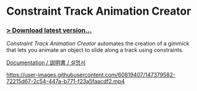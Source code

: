 # Constraint Track Animation Creator

### [> Download latest version...](https://github.com/hai-vr/constraint-track-animation-creator-av3/releases)

*Constraint Track Animation Creator* automates the creation of a gimmick that lets you animate an object to slide along a track using constraints.

[Documentation / 説明書 / 설명서](https://hai-vr.notion.site/Constraint-Track-Animation-Creator-b8e60b42401140e28b2ba05ff21b71bd)

https://user-images.githubusercontent.com/60819407/147379582-72215d67-2c54-447a-b771-f23a5faacdf2.mp4
